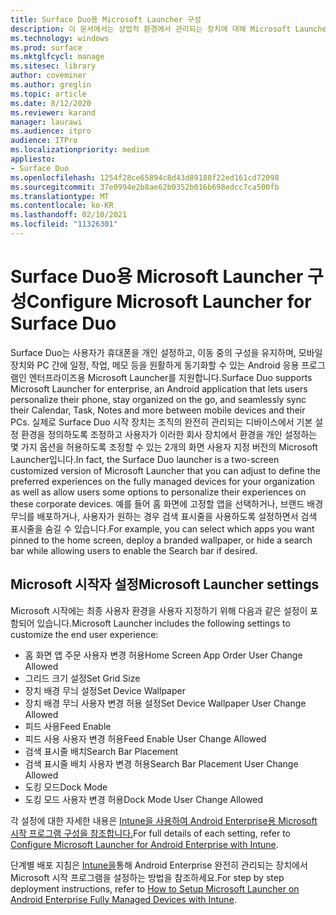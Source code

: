 ```yaml
---
title: Surface Duo용 Microsoft Launcher 구성
description: 이 문서에서는 상업적 환경에서 관리되는 장치에 대해 Microsoft Launcher를 구성하는 방법을 요약합니다.
ms.technology: windows
ms.prod: surface
ms.mktglfcycl: manage
ms.sitesec: library
author: coveminer
ms.author: greglin
ms.topic: article
ms.date: 8/12/2020
ms.reviewer: karand
manager: laurawi
ms.audience: itpro
audience: ITPro
ms.localizationpriority: medium
appliesto:
- Surface Duo
ms.openlocfilehash: 1254f28ce65894c8d43d89188f22ed161cd72098
ms.sourcegitcommit: 37e0994e2b8ae62b0352b016b698edcc7ca500fb
ms.translationtype: MT
ms.contentlocale: ko-KR
ms.lasthandoff: 02/10/2021
ms.locfileid: "11326301"
---
```

# <span data-ttu-id="a028d-103">Surface Duo용 Microsoft Launcher 구성</span><span class="sxs-lookup"><span data-stu-id="a028d-103">Configure Microsoft Launcher for Surface Duo</span></span>

<span data-ttu-id="a028d-104">Surface Duo는 사용자가 휴대폰을 개인 설정하고, 이동 중의 구성을 유지하며, 모바일 장치와 PC 간에 일정, 작업, 메모 등을 원활하게 동기화할 수 있는 Android 응용 프로그램인 엔터프라이즈용 Microsoft Launcher를 지원합니다.</span><span class="sxs-lookup"><span data-stu-id="a028d-104">Surface Duo supports Microsoft Launcher for enterprise, an Android application that lets users personalize their phone, stay organized on the go, and seamlessly sync their Calendar, Task, Notes and more between mobile devices and their PCs.</span></span> <span data-ttu-id="a028d-105">실제로 Surface Duo 시작 장치는 조직의 완전히 관리되는 디바이스에서 기본 설정 환경을 정의하도록 조정하고 사용자가 이러한 회사 장치에서 환경을 개인 설정하는 몇 가지 옵션을 허용하도록 조정할 수 있는 2개의 화면 사용자 지정 버전의 Microsoft Launcher입니다.</span><span class="sxs-lookup"><span data-stu-id="a028d-105">In fact, the Surface Duo launcher is a two-screen customized version of  Microsoft Launcher that you can adjust to define the preferred experiences on the fully managed devices for your organization as well as allow users some options to personalize their experiences on these corporate devices.</span></span> <span data-ttu-id="a028d-106">예를 들어 홈 화면에 고정할 앱을 선택하거나, 브랜드 배경 무늬를 배포하거나, 사용자가 원하는 경우 검색 표시줄을 사용하도록 설정하면서 검색 표시줄을 숨길 수 있습니다.</span><span class="sxs-lookup"><span data-stu-id="a028d-106">For example, you can select which apps you want pinned to the home screen, deploy a branded wallpaper, or hide a search bar while allowing users to enable the Search bar if desired.</span></span>

## <span data-ttu-id="a028d-107">Microsoft 시작자 설정</span><span class="sxs-lookup"><span data-stu-id="a028d-107">Microsoft Launcher settings</span></span>

<span data-ttu-id="a028d-108">Microsoft 시작에는 최종 사용자 환경을 사용자 지정하기 위해 다음과 같은 설정이 포함되어 있습니다.</span><span class="sxs-lookup"><span data-stu-id="a028d-108">Microsoft Launcher includes the following settings to customize the end user experience:</span></span>


- <span data-ttu-id="a028d-109">홈 화면 앱 주문 사용자 변경 허용</span><span class="sxs-lookup"><span data-stu-id="a028d-109">Home Screen App Order User Change Allowed</span></span>
- <span data-ttu-id="a028d-110">그리드 크기 설정</span><span class="sxs-lookup"><span data-stu-id="a028d-110">Set Grid Size</span></span>
- <span data-ttu-id="a028d-111">장치 배경 무늬 설정</span><span class="sxs-lookup"><span data-stu-id="a028d-111">Set Device Wallpaper</span></span>
- <span data-ttu-id="a028d-112">장치 배경 무늬 사용자 변경 허용 설정</span><span class="sxs-lookup"><span data-stu-id="a028d-112">Set Device Wallpaper User Change Allowed</span></span>
- <span data-ttu-id="a028d-113">피드 사용</span><span class="sxs-lookup"><span data-stu-id="a028d-113">Feed Enable</span></span>
- <span data-ttu-id="a028d-114">피드 사용 사용자 변경 허용</span><span class="sxs-lookup"><span data-stu-id="a028d-114">Feed Enable User Change Allowed</span></span>
- <span data-ttu-id="a028d-115">검색 표시줄 배치</span><span class="sxs-lookup"><span data-stu-id="a028d-115">Search Bar Placement</span></span>
- <span data-ttu-id="a028d-116">검색 표시줄 배치 사용자 변경 허용</span><span class="sxs-lookup"><span data-stu-id="a028d-116">Search Bar Placement User Change Allowed</span></span>
- <span data-ttu-id="a028d-117">도킹 모드</span><span class="sxs-lookup"><span data-stu-id="a028d-117">Dock Mode</span></span>
- <span data-ttu-id="a028d-118">도킹 모드 사용자 변경 허용</span><span class="sxs-lookup"><span data-stu-id="a028d-118">Dock Mode User Change Allowed</span></span>

<span data-ttu-id="a028d-119">각 설정에 대한 자세한 내용은 [Intune을 사용하여 Android Enterprise용 Microsoft 시작 프로그램 구성을 참조합니다.](https://docs.microsoft.com/mem/intune/apps/configure-microsoft-launcher)</span><span class="sxs-lookup"><span data-stu-id="a028d-119">For full details of each setting, refer to [Configure Microsoft Launcher for Android Enterprise with Intune](https://docs.microsoft.com/mem/intune/apps/configure-microsoft-launcher).</span></span>

<span data-ttu-id="a028d-120">단계별 배포 지침은 [Intune을](https://techcommunity.microsoft.com/t5/intune-customer-success/how-to-setup-microsoft-launcher-on-android-enterprise-fully/ba-p/1482134)통해 Android Enterprise 완전히 관리되는 장치에서 Microsoft 시작 프로그램을 설정하는 방법을 참조하세요.</span><span class="sxs-lookup"><span data-stu-id="a028d-120">For step by step deployment instructions, refer to [How to Setup Microsoft Launcher on Android Enterprise Fully Managed Devices with Intune](https://techcommunity.microsoft.com/t5/intune-customer-success/how-to-setup-microsoft-launcher-on-android-enterprise-fully/ba-p/1482134).</span></span>
